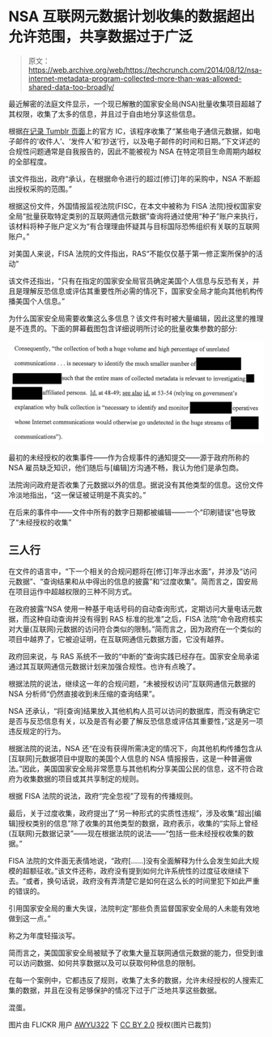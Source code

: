 # NSA 互联网元数据计划收集的数据超出允许范围，共享数据过于广泛 

> 原文：<https://web.archive.org/web/https://techcrunch.com/2014/08/12/nsa-internet-metadata-program-collected-more-than-was-allowed-shared-data-too-broadly/>

最近解密的法庭文件显示，一个现已解散的国家安全局(NSA)批量收集项目超越了其权限，收集了太多的信息，并且过于自由地分享这些信息。

根据[在记录 Tumblr 页面](https://web.archive.org/web/20221007133102/http://icontherecord.tumblr.com/post/94459123638/newly-declassified-documents-regarding-the)上的官方 IC，该程序收集了“某些电子通信元数据，如电子邮件的‘收件人’、‘发件人’和‘抄送’行，以及电子邮件的时间和日期。”下文详述的合规性问题通常是自我报告的，因此不能被视为 NSA 在特定项目生命周期内越权的全部程度。

该文件指出，政府“承认，在根据命令进行的超过[修订]年的采购中，NSA 不断超出授权采购的范围。”

根据这份文件，外国情报监视法院(FISC，在本文中被称为 FISA 法院)授权国家安全局“批量获取特定类别的互联网通信元数据”查询将通过使用“种子”账户来执行，该材料将种子账户定义为“有合理理由怀疑其与目标国际恐怖组织有关联的互联网账户。”

对美国人来说，FISA 法院的文件指出，RAS“不能仅仅基于第一修正案所保护的活动”

该文件还指出，“只有在指定的国家安全局官员确定美国个人信息与反恐有关，并且是理解反恐信息或评估其重要性所必需的情况下，国家安全局才能向其他机构传播美国个人信息。”

为什么国家安全局需要收集这么多信息？该文件有时被大量编辑，因此这里的推理是不连贯的。下面的屏幕截图包含详细说明所讨论的批量收集参数的部分:

![Screen Shot 2014-08-12 at 5.09.23 PM](img/425ca64013b4e7511f5bae4b5493e1b1.png)

最初的未经授权的收集事件——作为合规事件的通知提交——源于政府所称的 NSA 雇员缺乏知识，他们随后与[编辑]方沟通不畅，我认为他们是承包商。

法院询问政府是否收集了元数据以外的信息。据说没有其他类型的信息。这份文件冷淡地指出，“这一保证被证明是不真实的。”

在后来的事件中——文件中所有的数字日期都被编辑——一个“印刷错误”也导致了“未经授权的收集”

## 三人行

在文件的语言中，“下一个相关的合规问题将在[修订]年浮出水面”，并涉及“访问元数据”、“查询结果和从中得出的信息的披露”和“过度收集”。简而言之，国安局在项目运作中超越权限的三种不同方式。

在政府披露“NSA 使用一种基于电话号码的自动查询形式，定期访问大量电话元数据，而这种自动查询并没有得到 RAS 标准的批准”之后，FISA 法院“命令政府核实对大量(互联网)元数据的访问符合类似的限制。”简而言之，因为政府在一个类似的项目中越界了，它被迫证明，在互联网通信元数据方面，它没有越界。

政府回来说，与 RAS 系统不一致的“中断的”查询实践已经存在。国家安全局承诺通过其互联网通信元数据计划来加强合规性。也许有点晚了。

根据法院的说法，继续这一年的合规问题，“未被授权访问”互联网通信元数据的 NSA 分析师“仍然直接收到未压缩的查询结果”。

NSA 还承认，“将[查询]结果放入其他机构人员可以访问的数据库，而没有确定它是否与反恐信息有关，以及是否有必要了解反恐信息或评估其重要性，”这是另一项违反规定的行为。

根据法院的说法，NSA 还“在没有获得所需决定的情况下，向其他机构传播包含从[互联网]元数据项目中提取的美国个人信息的 NSA 情报报告，这是一种普遍做法。”因此，美国国家安全局非常愿意与其他机构分享美国公民的信息，这不符合政府为收集数据的项目或其共享制定的规则。

根据 FISA 法院的说法，政府“完全忽视”了现有的传播规则。

最后，关于过度收集，政府提出了“另一种形式的实质性违规”，涉及收集“超出[编辑]授权类别的信息”除了收集的其他类型的数据，政府表示，收集的“实际上曾经(互联网)元数据记录”——现在根据法院的说法——“包括一些未经授权收集的数据。”

FISA 法院的文件面无表情地说，“政府[……]没有全面解释为什么会发生如此大规模的超额征收。”该文件还称，政府没有提到如何允许系统性的过度征收继续下去。“或者，换句话说，政府没有弄清楚它是如何在这么长的时间里犯下如此严重的错误的。

引用国家安全局的重大失误，法院判定“那些负责监督国家安全局的人未能有效地做到这一点。”

称之为年度轻描淡写。

简而言之，美国国家安全局被赋予了收集大量互联网通信元数据的能力，但受到谁可以访问数据、如何共享数据以及可以获取何种信息的限制。

在每一个案例中，它都违反了规则，收集了太多的数据，允许未经授权的人搜索汇集的数据，并且在没有足够保护的情况下过于广泛地共享这些数据。

混蛋。

图片由 FLICKR 用户 [AWYU322](https://web.archive.org/web/20221007133102/https://www.flickr.com/photos/angelawyu/5741919272/in/photolist-9KoQy9-4wBpte-6rSkJG-amPQt-51AUqq-8acXXd-8nqqaK-8PkrKM-btYjAB-jwjFNv-brhrTJ-bxfDef-abpJte-6RK3gQ-4DAoBj-bEciDZ-4wBprZ-btYiXH-fsxy39-bxfvQQ-4wFxW5-8aa2mV-i4Eg4w-bLajcz-btYi2c-brhn6y-97cr3b-3n5NV2-7cX8xM-3n5P2T-8aa8b2-9n4don-6AwSrg-btYmuF-7d253j-6CkWK-nYXviJ-b47GD-51wMp2-n8c9wk-n8bZon-n8c7iH-n8c3Fx-4aBudY-eMbxa-bEcns6-n8dS2d-b2JSN-dGGCF1-6tUwNZ) 下 [CC BY 2.0](https://web.archive.org/web/20221007133102/http://creativecommons.org/licenses/by/2.0/) 授权(图片已裁剪)